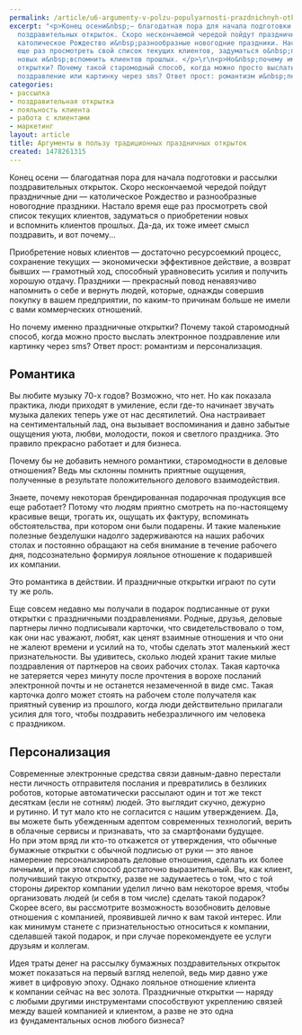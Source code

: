 ```yaml
---
permalink: /article/u6-argumenty-v-polzu-populyarnosti-prazdnichnyh-otkrytok
excerpt: "<p>Конец осени&nbsp;— благодатная пора для начала подготовки и&nbsp;рассылки
  поздравительных открыток. Скоро нескончаемой чередой пойдут праздничные дни&nbsp;—
  католическое Рождество и&nbsp;разнообразные новогодние праздники. Настало время
  еще раз просмотреть свой список текущих клиентов, задуматься о&nbsp;приобретении
  новых и&nbsp;вспомнить клиентов прошлых. </p>\r\n<p>Но&nbsp;почему именно праздничные
  открытки? Почему такой старомодный способ, когда можно просто выслать электронное
  поздравление или картинку через sms? Ответ прост: романтизм и&nbsp;персонализация.</p>"
categories:
- рассылка
- поздравительная открытка
- лояльность клиента
- работа с клиентами
- маркетинг
layout: article
title: Аргументы в пользу традиционных праздничных открыток
created: 1478261315
---
```

Конец осени — благодатная пора для начала подготовки и рассылки поздравительных открыток. Скоро нескончаемой чередой пойдут праздничные дни — католическое Рождество и разнообразные новогодние праздники. Настало время еще раз просмотреть свой список текущих клиентов, задуматься о приобретении новых и вспомнить клиентов прошлых. Да-да, их тоже имеет смысл поздравить, и вот почему...

Приобретение новых клиентов — достаточно ресурсоемкий процесс, сохранение текущих — экономически эффективное действие, а возврат бывших — грамотный ход, способный уравновесить усилия и получить хорошую отдачу. Праздники — прекрасный повод ненавязчиво напомнить о себе и вернуть людей, которые, однажды совершив покупку в вашем предприятии, по каким-то причинам больше не имели с вами коммерческих отношений.

Но почему именно праздничные открытки? Почему такой старомодный способ, когда можно просто выслать электронное поздравление или картинку через sms? Ответ прост: романтизм и персонализация.

## Романтика ##

Вы любите музыку 70-х годов? Возможно, что нет. Но как показала практика, люди приходят в умиление, если где-то начинает звучать музыка далеких теперь уже от нас десятилетий. Она настраивает на сентиментальный лад, она вызывает воспоминания и давно забытые ощущения уюта, любви, молодости, покоя и светлого праздника. Это правило прекрасно работает и для бизнеса.

Почему бы не добавить немного романтики, старомодности в деловые отношения? Ведь мы склонны помнить приятные ощущения, полученные в результате положительного делового взаимодействия.

Знаете, почему некоторая брендированная подарочная продукция все еще работает? Потому что людям приятно смотреть на по-настоящему красивые вещи, трогать их, ощущать их фактуру, вспоминать обстоятельства, при котором они были подарены. И такие маленькие полезные безделушки надолго задерживаются на наших рабочих столах и постоянно обращают на себя внимание в течение рабочего дня, подсознательно формируя лояльное отношение к подарившей их компании.

Это романтика в действии. И праздничные открытки играют по сути ту же роль.

Еще совсем недавно мы получали в подарок подписанные от руки открытки с праздничными поздравлениями. Родные, друзья, деловые партнеры лично подписывали карточки, что свидетельствовало о том, как они нас уважают, любят, как ценят взаимные отношения и что они не жалеют времени и усилий на то, чтобы сделать этот маленький жест признательности. Вы удивитесь, сколько людей хранит такие милые поздравления от партнеров на своих рабочих столах. Такая карточка не затеряется через минуту после прочтения в ворохе посланий электронной почты и не останется незамеченной в виде смс. Такая карточка долго может стоять на рабочем столе получателя как приятный сувенир из прошлого, когда люди действительно прилагали усилия для того, чтобы поздравить небезразличного им человека с праздником.

## Персонализация ##

Современные электронные средства связи давным-давно перестали нести личность отправителя послания и превратились в безликих роботов, которые автоматически рассылают один и тот же текст десяткам (если не сотням) людей. Это выглядит скучно, дежурно и рутинно. И тут мало кто не согласится с нашим утверждением. Да, вы можете быть убежденным адептом современных технологий, верить в облачные сервисы и признавать, что за смартфонами будущее. Но при этом вряд ли кто-то откажется от утверждения, что обычные бумажные открытки с обычной подписью от руки — это явное намерение персонализировать деловые отношения, сделать их более личными, и при этом способ достаточно выразительный. Вы, как клиент, получивший такую открытку, разве не задумаетесь о том, что с той стороны директор компании уделил лично вам некоторое время, чтобы организовать людей (и себя в том числе) сделать такой подарок? Скорее всего, вы рассмотрите возможность возобновить деловые отношения с компанией, проявившей лично к вам такой интерес. Или как минимум станете с признательностью относиться к компании, сделавшей такой подарок, и при случае порекомендуете ее услуги друзьям и коллегам.

Идея траты денег на рассылку бумажных поздравительных открыток может показаться на первый взгляд нелепой, ведь мир давно уже живет в цифровую эпоху. Однако лояльное отношение клиента к компании сейчас на вес золота. Праздничные открытки — наряду с любыми другими инструментами способствуют укреплению связей между вашей компанией и клиентом, а разве не это одна из фундаментальных основ любого бизнеса?
